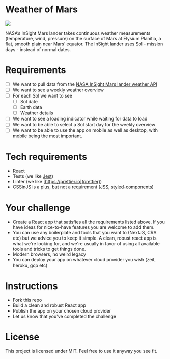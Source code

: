 Weather of Mars
====

![](https://images.unsplash.com/photo-1573588028698-f4759befb09a?ixlib=rb-1.2.1&ixid=eyJhcHBfaWQiOjEyMDd9&auto=format&fit=crop&w=2690&q=80)

NASA’s InSight Mars lander takes continuous weather measurements (temperature, wind, pressure) on the surface of Mars at Elysium Planitia, a flat, smooth plain near Mars’ equator.
The InSight lander uses Sol - mission days - instead of normal dates.

# Requirements

- [ ] We want to pull data from the [NASA InSight Mars lander weather API](https://mars.nasa.gov/insight/weather/)
- [ ] We want to see a weekly weather overview
- [ ] For each Sol we want to see
  - [ ] Sol date
  - [ ] Earth data
  - [ ] Weather details 
- [ ] We want to see a loading indicator while waiting for data to load
- [ ] We want to be able to select a Sol start day for the weekly overview
- [ ] We want to be able to use the app on mobile as well as desktop, with mobile being the most important.

# Tech requirements
- React
- Tests (we like [Jest](https://jestjs.io))
- Linter (we like [https://prettier.io](prettier))
- CSSinJS is a plus, but not a requirement ([JSS](https://cssinjs.org/react-jss/), [styled-components](https://www.styled-components.com))


# Your challenge
- Create a React app that satisfies all the requirements listed above. If you have ideas for nice-to-have features you are welcome to add them.
- You can use any boilerplate and tools that you want to (NextJS, CRA etc) but we advice you to keep it simple. A clean, robust react app is what we're looking for, and we're usually in favor of using all available tools and tricks to get things done.
- Modern browsers, no weird legacy
- You can deploy your app on whatever cloud provider you wish (zeit, heroku, gcp etc)

# Instructions

- Fork this repo
- Build a clean and robust React app
- Publish the app on your chosen cloud provider
- Let us know that you've completed the challenge

# License

This project is licensed under MIT. Feel free to use it anyway you see fit.
